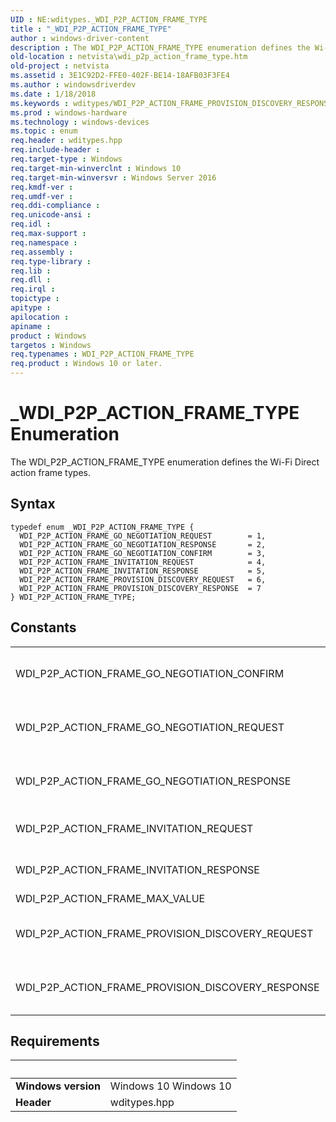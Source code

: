 ```yaml
---
UID : NE:wditypes._WDI_P2P_ACTION_FRAME_TYPE
title : "_WDI_P2P_ACTION_FRAME_TYPE"
author : windows-driver-content
description : The WDI_P2P_ACTION_FRAME_TYPE enumeration defines the Wi-Fi Direct action frame types.
old-location : netvista\wdi_p2p_action_frame_type.htm
old-project : netvista
ms.assetid : 3E1C92D2-FFE0-402F-BE14-18AFB03F3FE4
ms.author : windowsdriverdev
ms.date : 1/18/2018
ms.keywords : wditypes/WDI_P2P_ACTION_FRAME_PROVISION_DISCOVERY_RESPONSE, wditypes/WDI_P2P_ACTION_FRAME_GO_NEGOTIATION_REQUEST, wditypes/WDI_P2P_ACTION_FRAME_INVITATION_RESPONSE, WDI_P2P_ACTION_FRAME_GO_NEGOTIATION_RESPONSE, WDI_P2P_ACTION_FRAME_TYPE enumeration [Device and Driver Installation], WDI_P2P_ACTION_FRAME_PROVISION_DISCOVERY_REQUEST, netvista.wifi_p2p_action_frame_type, WDI_P2P_ACTION_FRAME_INVITATION_REQUEST, wditypes/WDI_P2P_ACTION_FRAME_TYPE, WDI_P2P_ACTION_FRAME_GO_NEGOTIATION_CONFIRM, _WDI_P2P_ACTION_FRAME_TYPE, wditypes/WDI_P2P_ACTION_FRAME_PROVISION_DISCOVERY_REQUEST, WDI_P2P_ACTION_FRAME_INVITATION_RESPONSE, WDI_P2P_ACTION_FRAME_GO_NEGOTIATION_REQUEST, wditypes/WDI_P2P_ACTION_FRAME_INVITATION_REQUEST, wditypes/WDI_P2P_ACTION_FRAME_GO_NEGOTIATION_RESPONSE, WDI_P2P_ACTION_FRAME_PROVISION_DISCOVERY_RESPONSE, netvista.wdi_p2p_action_frame_type, WDI_P2P_ACTION_FRAME_TYPE, wditypes/WDI_P2P_ACTION_FRAME_GO_NEGOTIATION_CONFIRM
ms.prod : windows-hardware
ms.technology : windows-devices
ms.topic : enum
req.header : wditypes.hpp
req.include-header : 
req.target-type : Windows
req.target-min-winverclnt : Windows 10
req.target-min-winversvr : Windows Server 2016
req.kmdf-ver : 
req.umdf-ver : 
req.ddi-compliance : 
req.unicode-ansi : 
req.idl : 
req.max-support : 
req.namespace : 
req.assembly : 
req.type-library : 
req.lib : 
req.dll : 
req.irql : 
topictype : 
apitype : 
apilocation : 
apiname : 
product : Windows
targetos : Windows
req.typenames : WDI_P2P_ACTION_FRAME_TYPE
req.product : Windows 10 or later.
---
```


# _WDI_P2P_ACTION_FRAME_TYPE Enumeration
The WDI_P2P_ACTION_FRAME_TYPE enumeration defines the Wi-Fi Direct action frame types.

## Syntax
````
typedef enum _WDI_P2P_ACTION_FRAME_TYPE { 
  WDI_P2P_ACTION_FRAME_GO_NEGOTIATION_REQUEST        = 1,
  WDI_P2P_ACTION_FRAME_GO_NEGOTIATION_RESPONSE       = 2,
  WDI_P2P_ACTION_FRAME_GO_NEGOTIATION_CONFIRM        = 3,
  WDI_P2P_ACTION_FRAME_INVITATION_REQUEST            = 4,
  WDI_P2P_ACTION_FRAME_INVITATION_RESPONSE           = 5,
  WDI_P2P_ACTION_FRAME_PROVISION_DISCOVERY_REQUEST   = 6,
  WDI_P2P_ACTION_FRAME_PROVISION_DISCOVERY_RESPONSE  = 7
} WDI_P2P_ACTION_FRAME_TYPE;
````

## Constants

<table>

<tr>
<td>WDI_P2P_ACTION_FRAME_GO_NEGOTIATION_CONFIRM</td>
<td>Wi-Fi Direct Group Owner Negotiation Confirmation.</td>
</tr>

<tr>
<td>WDI_P2P_ACTION_FRAME_GO_NEGOTIATION_REQUEST</td>
<td>Wi-Fi Direct Group Owner Negotiation Request.</td>
</tr>

<tr>
<td>WDI_P2P_ACTION_FRAME_GO_NEGOTIATION_RESPONSE</td>
<td>Wi-Fi Direct Group Owner Negotiation Response.</td>
</tr>

<tr>
<td>WDI_P2P_ACTION_FRAME_INVITATION_REQUEST</td>
<td>Wi-Fi Direct Invitation Request.</td>
</tr>

<tr>
<td>WDI_P2P_ACTION_FRAME_INVITATION_RESPONSE</td>
<td>Wi-Fi Direct Invitation Response.</td>
</tr>

<tr>
<td>WDI_P2P_ACTION_FRAME_MAX_VALUE</td>
<td></td>
</tr>

<tr>
<td>WDI_P2P_ACTION_FRAME_PROVISION_DISCOVERY_REQUEST</td>
<td>Wi-Fi Direct Provision Discovery Request.</td>
</tr>

<tr>
<td>WDI_P2P_ACTION_FRAME_PROVISION_DISCOVERY_RESPONSE</td>
<td>Wi-Fi Direct Provision Discovery Response.</td>
</tr>
</table>


## Requirements
| &nbsp; | &nbsp; |
| ---- |:---- |
| **Windows version** | Windows 10 Windows 10 |
| **Header** | wditypes.hpp |